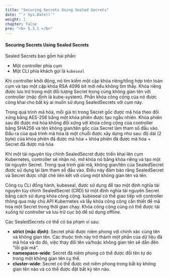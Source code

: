 ```yaml
---
title: "Securing Secrets Using Sealed Secrets"
date: "`r Sys.Date()`"
weight: 1
chapter: false
pre: "<b> 5.3.1 </b>"
---
```


#### Securing Secrets Using Sealed Secrets

Sealed Secrets bao gồm hai phần:

- Một controller phía cụm
- Một CLI phía khách gọi là `kubeseal`

Khi controller khởi động, nó tìm kiếm một cặp khóa riêng/tổng hợp trên toàn cụm và tạo một cặp khóa RSA 4096 bit mới nếu không tìm thấy. Khóa riêng được lưu trữ trong một đối tượng Secret trong cùng không gian tên với controller (mặc định là kube-system). Phần khóa công cộng của nó được công khai cho bất kỳ ai muốn sử dụng SealedSecrets với cụm này.

Trong quá trình mã hóa, mỗi giá trị trong Secret gốc được mã hóa theo đối xứng bằng AES-256 bằng một khóa phiên được tạo ngẫu nhiên. Khóa phiên sau đó được mã hóa không đối xứng với khóa công cộng của controller bằng SHA256 và tên không gian/tên gốc của Secret làm tham số đầu vào. Đầu ra của quá trình mã hóa là một chuỗi được xây dựng như sau:
độ dài (2 byte) của khóa phiên đã được mã hóa + khóa phiên đã được mã hóa + Secret đã được mã hóa

Khi một tài nguyên tùy chỉnh SealedSecret được triển khai lên cụm Kubernetes, controller sẽ nhận nó, mở khóa nó bằng khóa riêng và tạo một tài nguyên Secret. Trong quá trình giải mã, không gian/tên của SealedSecret được sử dụng lại làm tham số đầu vào. Điều này đảm bảo rằng SealedSecret và Secret được chặt chẽ liên kết với cùng một không gian tên và tên.

Công cụ CLI đồng hành, kubeseal, được sử dụng để tạo một định nghĩa tài nguyên tùy chỉnh SealedSecret (CRD) từ một định nghĩa tài nguyên Secret bằng cách sử dụng khóa công cộng. kubeseal có thể giao tiếp với controller thông qua máy chủ API Kubernetes và lấy khóa công cộng cần thiết để mã hóa một Secret trong thời gian chạy. Khóa công cộng cũng có thể được tải xuống từ controller và lưu trữ cục bộ để sử dụng offline.

Các SealedSecrets có thể có ba phạm vi sau:

- **strict (mặc định)**: Secret phải được niêm phong với chính xác cùng tên và không gian tên. Các thuộc tính này trở thành một phần của dữ liệu đã mã hóa và do đó, việc thay đổi tên và/hoặc không gian tên sẽ dẫn đến "lỗi giải mã".
- **namespace-wide**: Secret đã niêm phong có thể được đổi tên tự do trong một không gian tên cụ thể.
- **cluster-wide**: Secret có thể được mở niêm phong trong bất kỳ không gian tên nào và có thể được đặt bất kỳ tên nào.
